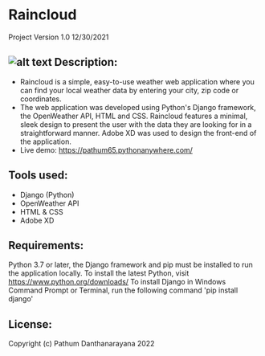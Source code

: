 # Raincloud
Project Version 1.0 12/30/2021

![alt text](https://i.imgur.com/3E9ctFv.jpg?raw=true)
Description:
--------------
- Raincloud is a simple, easy-to-use weather web application where you can find your local weather data by entering your city, zip code or coordinates.
- The web application was developed using Python's Django framework, the OpenWeather API, HTML and CSS. Raincloud features a minimal, sleek design to present the user with the data they are looking for in a straightforward manner. Adobe XD was used to design the front-end of the application.
- Live demo: https://pathum65.pythonanywhere.com/

Tools used:
--------------
- Django (Python)
- OpenWeather API
- HTML & CSS
- Adobe XD

Requirements:
---------
Python 3.7 or later, the Django framework and pip must be installed to run the application locally.
To install the latest Python, visit https://www.python.org/downloads/
To install Django in Windows Command Prompt or Terminal, run the following command 'pip install django'

License:
---------
Copyright (c) Pathum Danthanarayana 2022

